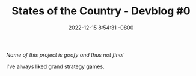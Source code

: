 ﻿---
layout: post
title:  "States of the Country - Devblog #0"
date:   2022-12-15 8:54:31 -0800
categories: devblog
---

*Name of this project is goofy and thus not final*

I've always liked grand strategy games.